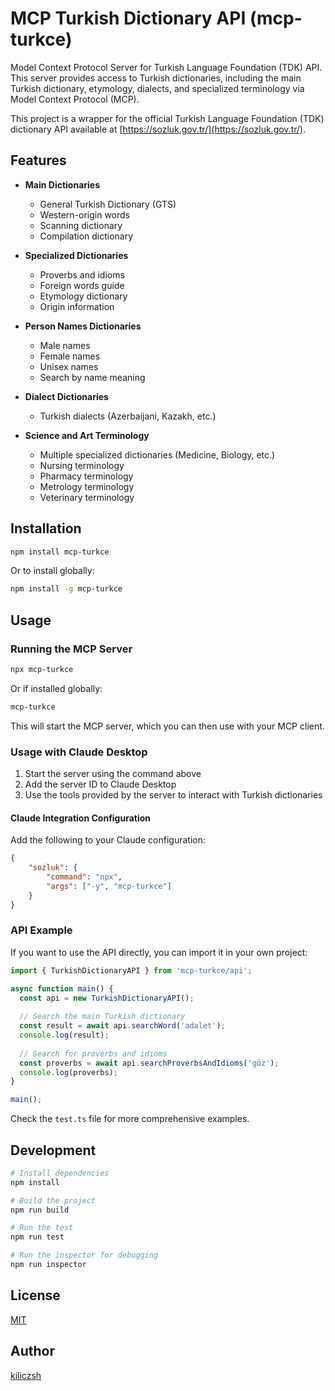 # MCP Turkish Dictionary API (mcp-turkce)

Model Context Protocol Server for Turkish Language Foundation (TDK) API. This server provides access to Turkish dictionaries, including the main Turkish dictionary, etymology, dialects, and specialized terminology via Model Context Protocol (MCP).

This project is a wrapper for the official Turkish Language Foundation (TDK) dictionary API available at [https://sozluk.gov.tr/](https://sozluk.gov.tr/).

## Features

- **Main Dictionaries**
  - General Turkish Dictionary (GTS)
  - Western-origin words
  - Scanning dictionary
  - Compilation dictionary

- **Specialized Dictionaries**
  - Proverbs and idioms
  - Foreign words guide
  - Etymology dictionary
  - Origin information

- **Person Names Dictionaries**
  - Male names
  - Female names
  - Unisex names
  - Search by name meaning

- **Dialect Dictionaries**
  - Turkish dialects (Azerbaijani, Kazakh, etc.)

- **Science and Art Terminology**
  - Multiple specialized dictionaries (Medicine, Biology, etc.)
  - Nursing terminology
  - Pharmacy terminology
  - Metrology terminology
  - Veterinary terminology

## Installation

```bash
npm install mcp-turkce
```

Or to install globally:

```bash
npm install -g mcp-turkce
```

## Usage

### Running the MCP Server

```bash
npx mcp-turkce
```

Or if installed globally:

```bash
mcp-turkce
```

This will start the MCP server, which you can then use with your MCP client.

### Usage with Claude Desktop

1. Start the server using the command above
2. Add the server ID to Claude Desktop
3. Use the tools provided by the server to interact with Turkish dictionaries

#### Claude Integration Configuration

Add the following to your Claude configuration:

```json
{
    "sozluk": {
        "command": "npx",
        "args": ["-y", "mcp-turkce"]
    }
}
```

### API Example

If you want to use the API directly, you can import it in your own project:

```typescript
import { TurkishDictionaryAPI } from 'mcp-turkce/api';

async function main() {
  const api = new TurkishDictionaryAPI();
  
  // Search the main Turkish dictionary
  const result = await api.searchWord('adalet');
  console.log(result);
  
  // Search for proverbs and idioms
  const proverbs = await api.searchProverbsAndIdioms('göz');
  console.log(proverbs);
}

main();
```

Check the `test.ts` file for more comprehensive examples.

## Development

```bash
# Install dependencies
npm install

# Build the project
npm run build

# Run the test
npm run test

# Run the inspector for debugging
npm run inspector
```

## License

[MIT](LICENSE)

## Author

[kiliczsh](https://github.com/kiliczsh)
